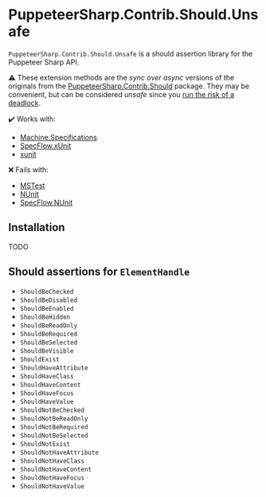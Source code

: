 # PuppeteerSharp.Contrib.Should.Unsafe

`PuppeteerSharp.Contrib.Should.Unsafe` is a should assertion library for the Puppeteer Sharp API.

:warning: These extension methods are the _sync over async_ versions of the originals from the [PuppeteerSharp.Contrib.Should](PuppeteerSharp.Contrib.Should.md) package.
They may be convenient, but can be considered _unsafe_ since you [run the risk of a deadlock](https://github.com/davidfowl/AspNetCoreDiagnosticScenarios/blob/master/AsyncGuidance.md#avoid-using-taskresult-and-taskwait).

:heavy_check_mark: Works with:

* [Machine.Specifications](https://www.nuget.org/packages/Machine.Specifications/)
* [SpecFlow.xUnit](https://www.nuget.org/packages/SpecFlow.xUnit/)
* [xunit](https://www.nuget.org/packages/xunit/)

:x: Fails with:

* [MSTest](https://www.nuget.org/packages/MSTest.TestFramework/)
* [NUnit](https://www.nuget.org/packages/NUnit/)
* [SpecFlow.NUnit](https://www.nuget.org/packages/SpecFlow.NUnit/)

## Installation

TODO

## Should assertions for `ElementHandle`

* `ShouldBeChecked`
* `ShouldBeDisabled`
* `ShouldBeEnabled`
* `ShouldBeHidden`
* `ShouldBeReadOnly`
* `ShouldBeRequired`
* `ShouldBeSelected`
* `ShouldBeVisible`
* `ShouldExist`
* `ShouldHaveAttribute`
* `ShouldHaveClass`
* `ShouldHaveContent`
* `ShouldHaveFocus`
* `ShouldHaveValue`
* `ShouldNotBeChecked`
* `ShouldNotBeReadOnly`
* `ShouldNotBeRequired`
* `ShouldNotBeSelected`
* `ShouldNotExist`
* `ShouldNotHaveAttribute`
* `ShouldNotHaveClass`
* `ShouldNotHaveContent`
* `ShouldNotHaveFocus`
* `ShouldNotHaveValue`
